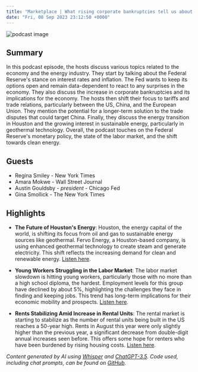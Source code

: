 ```yaml
---
title: "Marketplace | What rising corporate bankruptcies tell us about the economy"
date: "Fri, 08 Sep 2023 23:12:50 +0000"
---
```


![podcast image](https://www.marketplace.org/wp-content/uploads/2019/05/MP_show-1.png)

## Summary

In this podcast episode, the hosts discuss various topics related to the economy and the energy industry. They start by talking about the Federal Reserve's stance on interest rates and inflation. The Fed wants to keep its options open and remain data-dependent to react to any surprises in the economy. They also discuss the increase in corporate bankruptcies and its implications for the economy. The hosts then shift their focus to tariffs and trade relations, particularly between the US, China, and the European Union. They mention the potential for a longer-term solution to the trade disputes that could target China. Finally, they discuss the energy transition in Houston and the growing interest in sustainable energy, particularly in geothermal technology. Overall, the podcast touches on the Federal Reserve's monetary policy, the state of the labor market, and the shift towards clean energy.

## Guests

- Regina Smiley - New York Times
- Amara Mokwe - Wall Street Journal
- Austin Gouldsby - _president_ - Chicago Fed
- Gina Smollick - The New York Times

## Highlights

- **The Future of Houston's Energy**: Houston, the energy capital of the world, is shifting its focus from oil and gas to sustainable energy sources like geothermal. Fervo Energy, a Houston-based company, is using enhanced geothermal technology to create steam and generate electricity. This shift reflects the increasing demand for clean and renewable energy. [Listen here](https://www.marketplace.org/shows/marketplace/friday-september-8-2023/).

- **Young Workers Struggling in the Labor Market**: The labor market slowdown is hitting young workers, particularly those with no more than a high school diploma, the hardest. Employment levels for this group have declined by about 5%, highlighting the challenges they face in finding and keeping jobs. This trend has long-term implications for their economic mobility and prospects. [Listen here](https://www.marketplace.org/shows/marketplace/friday-september-8-2023/).

- **Rents Stabilizing Amid Increase in Rental Units**: The rental market is starting to stabilize as the number of rental units being built in the US reaches a 50-year high. Rents in August this year were only slightly higher than the previous year, a significant decrease from double-digit annual increases seen before. This offers some hope for renters who have been burdened by rising housing costs. [Listen here](https://www.marketplace.org/shows/marketplace/friday-september-8-2023/).

_Content generated by AI using [Whisper](https://openai.com/research/whisper) and [ChatGPT-3.5](https://openai.com/blog/chatgpt). Code used, including chat prompts, can be found on [GitHub](https://github.com/dustinbrownman/podcast-parser/blob/main/app/functions.py)._
